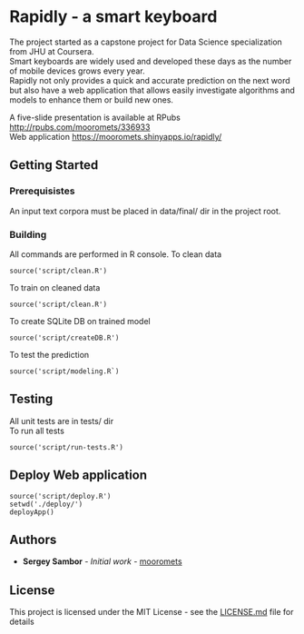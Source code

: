 # Rapidly - a smart keyboard
The project started as a capstone project for Data Science specialization from JHU at Coursera.  
Smart keyboards are widely used and developed these days as the number of mobile devices grows every year.  
Rapidly not only provides a quick and accurate prediction on the next word but also have a web application that allows easily investigate algorithms and models to enhance them or build new ones.  
  
A five-slide presentation is available at RPubs http://rpubs.com/mooromets/336933  
Web application https://mooromets.shinyapps.io/rapidly/  

## Getting Started

### Prerequisistes
An input text corpora must be placed in data/final/ dir in the project root.
### Building
All commands are performed in R console.
To clean data 
```
source('script/clean.R')
```
To train on cleaned data
```
source('script/clean.R')
```
To create SQLite DB on trained model
```
source('script/createDB.R')
```
To test the prediction
```
source('script/modeling.R`)
```

## Testing

All unit tests are in tests/ dir  
To run all tests
```
source('script/run-tests.R')
```

## Deploy Web application
```
source('script/deploy.R')
setwd('./deploy/')
deployApp()
```
## Authors

* **Sergey Sambor** - *Initial work* - [mooromets](https://github.com/mooromets)

## License
This project is licensed under the MIT License - see the [LICENSE.md](LICENSE.md) file for details  

